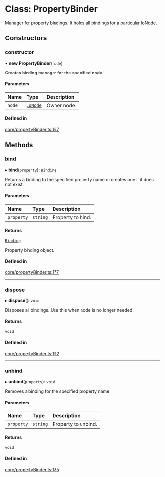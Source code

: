 # Class: PropertyBinder

Manager for property bindings. It holds all bindings for a particular IoNode.

## Constructors

### constructor

• **new PropertyBinder**(`node`)

Creates binding manager for the specified node.

#### Parameters

| Name | Type | Description |
| :------ | :------ | :------ |
| `node` | [`IoNode`](IoNode.md) | Owner node. |

#### Defined in

[core/propertyBinder.ts:167](https://github.com/io-gui/iogui/blob/tsc/src/core/propertyBinder.ts#L167)

## Methods

### bind

▸ **bind**(`property`): [`Binding`](Binding.md)

Returns a binding to the specified property name or creates one if it does not exist.

#### Parameters

| Name | Type | Description |
| :------ | :------ | :------ |
| `property` | `string` | Property to bind. |

#### Returns

[`Binding`](Binding.md)

Property binding object.

#### Defined in

[core/propertyBinder.ts:177](https://github.com/io-gui/iogui/blob/tsc/src/core/propertyBinder.ts#L177)

___

### dispose

▸ **dispose**(): `void`

Disposes all bindings. Use this when node is no longer needed.

#### Returns

`void`

#### Defined in

[core/propertyBinder.ts:192](https://github.com/io-gui/iogui/blob/tsc/src/core/propertyBinder.ts#L192)

___

### unbind

▸ **unbind**(`property`): `void`

Removes a binding for the specified property name.

#### Parameters

| Name | Type | Description |
| :------ | :------ | :------ |
| `property` | `string` | Property to unbind. |

#### Returns

`void`

#### Defined in

[core/propertyBinder.ts:185](https://github.com/io-gui/iogui/blob/tsc/src/core/propertyBinder.ts#L185)
